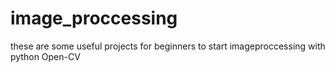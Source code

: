 # image_proccessing
these are some useful projects for beginners to start imageproccessing with python Open-CV
